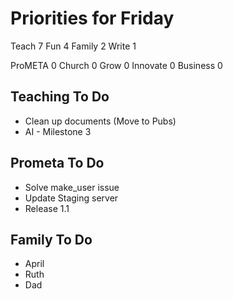 # Priorities for Friday

Teach 7
Fun 4
Family 2
Write 1

ProMETA 0
Church 0
Grow 0
Innovate 0
Business 0


## Teaching To Do

* Clean up documents (Move to Pubs)
* AI - Milestone 3


## Prometa To Do

* Solve make_user issue
* Update Staging server
* Release 1.1


## Family To Do

* April
* Ruth 
* Dad

